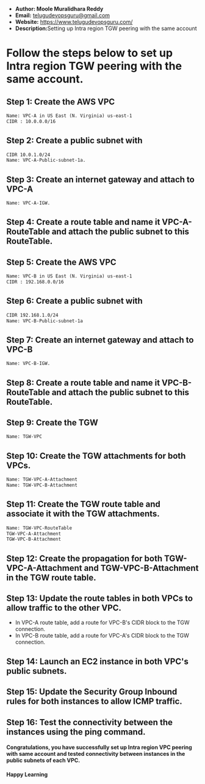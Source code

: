 + <b>Author: Moole Muralidhara Reddy</b></br>
+ <b>Email:</b> telugudevopsguru@gmail.com</br>
+ <b>Website:</b> https://www.telugudevopsguru.com/</br>
+ <b>Description:</b>Setting up Intra region TGW peering with the same account</br>

# Follow the steps below to set up Intra region TGW peering with the same account.

## Step 1: Create the AWS VPC
```xml
Name: VPC-A in US East (N. Virginia) us-east-1
CIDR : 10.0.0.0/16
```
## Step 2: Create a public subnet with
```xml
CIDR 10.0.1.0/24
Name: VPC-A-Public-subnet-1a.
```
## Step 3: Create an internet gateway and attach to VPC-A
```xml
Name: VPC-A-IGW.
```
## Step 4: Create a route table and name it VPC-A-RouteTable and attach the public subnet to this RouteTable.

## Step 5: Create the AWS VPC
```xml
Name: VPC-B in US East (N. Virginia) us-east-1
CIDR : 192.168.0.0/16
```
## Step 6: Create a public subnet with
```xml
CIDR 192.168.1.0/24
Name: VPC-B-Public-subnet-1a
```
## Step 7: Create an internet gateway and attach to VPC-B
```xml
Name: VPC-B-IGW.
```
## Step 8: Create a route table and name it VPC-B-RouteTable and attach the public subnet to this RouteTable.

## Step 9: Create the TGW
```xml
Name: TGW-VPC
```
## Step 10: Create the TGW attachments for both VPCs.
```xml
Name: TGW-VPC-A-Attachment
Name: TGW-VPC-B-Attachment
```
## Step 11: Create the TGW route table and associate it with the TGW attachments.
```xml
Name: TGW-VPC-RouteTable
TGW-VPC-A-Attachment
TGW-VPC-B-Attachment
```
## Step 12: Create the propagation for both TGW-VPC-A-Attachment and TGW-VPC-B-Attachment in the TGW route table.
## Step 13: Update the route tables in both VPCs to allow traffic to the other VPC.

+ In VPC-A route table, add a route for VPC-B's CIDR block to the TGW  connection.
+ In VPC-B route table, add a route for VPC-A's CIDR block to the TGW connection.

## Step 14: Launch an EC2 instance in both VPC's public subnets.

## Step 15: Update the Security Group Inbound rules for both instances to allow ICMP traffic.

## Step 16: Test the connectivity between the instances using the ping command.

####  Congratulations, you have successfully set up Intra region VPC peering with same account and tested connectivity between instances in the public subnets of each VPC.

####  Happy Learning
